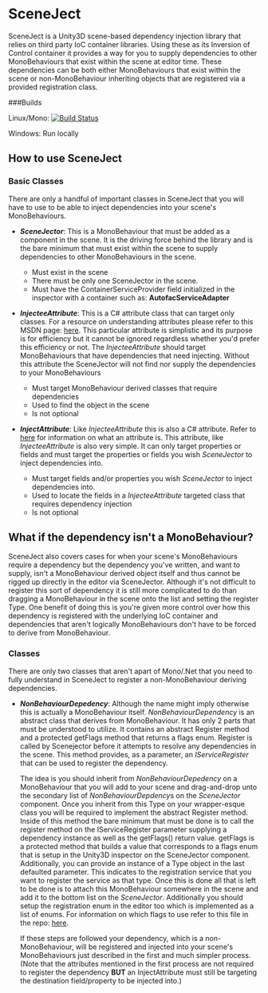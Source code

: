 # SceneJect

  SceneJect is a Unity3D scene-based dependency injection library that relies on third party IoC container libraries. Using these as its Inversion of Control container it provides a way for you to supply dependencies to other MonoBehaviours that exist within the scene at editor time. These dependencies can be both either MonoBehaviours that exist within the scene or non-MonoBehaviour inheriting objects that are registered via a provided registration class.

###Builds

Linux/Mono: [![Build Status](https://travis-ci.org/HelloKitty/SceneJect.svg?branch=master)](https://travis-ci.org/HelloKitty/SceneJect)

Windows: Run locally

## How to use SceneJect

### Basic Classes

  There are only a handful of important classes in SceneJect that you will have to use to be able to inject dependencies into your scene's MonoBehaviours.

- **_SceneJector_**: This is a MonoBehaviour that must be added as a component in the scene. It is the driving force behind the library and is the bare minimum that must exist within the scene to supply dependencies to other MonoBehaviours in the scene.
  - Must exist in the scene
  - There must be only one SceneJector in the scene.
  - Must have the ContainerServiceProvider field initialized in the inspector with a container such as: **AutofacServiceAdapter**
  

- **_InjecteeAttribute_**: This is a C# attribute class that can target only classes. For a resource on understanding attributes please refer to this MSDN page: [here](https://msdn.microsoft.com/en-us/library/z0w1kczw.aspx). This particular attribute is simplistic and its purpose is for efficiency but it cannot be ignored regardless whether you'd prefer this efficiency or not. The *InjecteeAttribute* should target MonoBehaviours that have dependencies that need injecting. Without this attribute the SceneJector will not find nor supply the dependencies to your MonoBehaviours
  - Must target MonoBehaviour derived classes that require dependencies
  - Used to find the object in the scene
  - Is not optional

- **_InjectAttribute_**: Like *InjecteeAttribute* this is also a C# attribute. Refer to [here](https://msdn.microsoft.com/en-us/library/z0w1kczw.aspx) for information on what an attribute is. This attribute, like *InjecteeAttribute* is also very simple. It can only target properties or fields and must target the properties or fields you wish *SceneJector* to inject dependencies into.
  - Must target fields and/or properties you wish *SceneJector* to inject dependencies into.
  - Used to locate the fields in a *InjecteeAttribute* targeted class that requires dependency injection
  - Is not optional

## What if the dependency isn't a MonoBehaviour?
  
  SceneJect also covers cases for when your scene's MonoBehaviours require a dependency but the dependency you've written, and want to supply, isn't a MonoBehaviour derived object itself and thus cannot be rigged up directly in the editor via SceneJector. Although it's not difficult to register this sort of dependency it is still more complicated to do than dragging a MonoBehaviour in the scene onto the list and setting the register Type. One benefit of doing this is you're given more control over how this dependency is registered with the underlying IoC container and dependencies that aren't logically MonoBehaviours don't have to be forced to derive from MonoBehaviour.
  
### Classes

  There are only two classes that aren't apart of Mono/.Net that you need to fully understand in SceneJect to register a non-MonoBehaviour deriving dependencies.

- **_NonBehaviourDepedency_**: Although the name might imply otherwise this is actually a MonoBehaviour itself. *NonBehaviourDependency* is an abstract class that derives from MonoBehaviour. It has only 2 parts that must be understood to utilize. It contains an abstract Register method and a protected getFlags method that returns a flags enum. Register is called by Scenejector before it attempts to resolve any dependencies in the scene. This method provides, as a parameter, an *IServiceRegister* that can be used to register the dependency.

  The idea is you should inherit from *NonBehaviourDepedency* on a MonoBehaviour that you will add to your scene and drag-and-drop unto the secondary list of *NonBehaviourDepdency*s on the *SceneJector* component. Once you inherit from this Type on your wrapper-esque class you will be required to implement the abstract Register method. Inside of this method the bare minimum that must be done is to call the register method on the IServiceRegister parameter supplying a dependency instance as well as the getFlags() return value. getFlags is a protected method that builds a value that corresponds to a flags enum that is setup in the Unity3D inspector on the SceneJector component. Additionally, you can provide an instance of a Type object in the last defaulted parameter. This indicates to the registration service that you want to register the service as that type. Once this is done all that is left to be done is to attach this MonoBehaviour somewhere in the scene and add it to the bottom list on the *SceneJector*. Additionally you should setup the registration enum in the editor too which is implemented as a list of enums. For information on which flags to use refer to this file in the repo: [here](https://github.com/HelloKitty/SceneJect/blob/master/src/SceneJect/Registration/RegistrationType.cs).
  
  If these steps are followed your dependency, which is a non-MonoBehaviour, will be registered and injected into your scene's MonoBehaviours just described in the first and much simpler process. (Note that the attributes mentioned in the first process are not required to register the dependency **BUT** an InjectAttribute must still be targeting the destination field/property to be injected into.)
